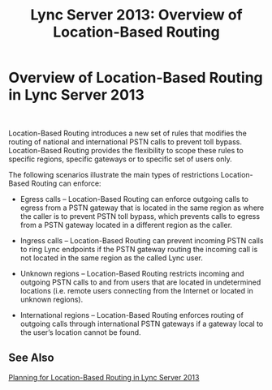 ﻿---
title: 'Lync Server 2013: Overview of Location-Based Routing'
TOCTitle: Overview of Location-Based Routing
ms:assetid: 4aa494bd-0d66-4335-b9e8-f758d44a7202
ms:mtpsurl: https://technet.microsoft.com/en-us/library/JJ994032(v=OCS.15)
ms:contentKeyID: 51803941
ms.date: 07/23/2014
mtps_version: v=OCS.15
---

# Overview of Location-Based Routing in Lync Server 2013

 


Location-Based Routing introduces a new set of rules that modifies the routing of national and international PSTN calls to prevent toll bypass. Location-Based Routing provides the flexibility to scope these rules to specific regions, specific gateways or to specific set of users only.

The following scenarios illustrate the main types of restrictions Location-Based Routing can enforce:

  - Egress calls – Location-Based Routing can enforce outgoing calls to egress from a PSTN gateway that is located in the same region as where the caller is to prevent PSTN toll bypass, which prevents calls to egress from a PSTN gateway located in a different region as the caller.

  - Ingress calls – Location-Based Routing can prevent incoming PSTN calls to ring Lync endpoints if the PSTN gateway routing the incoming call is not located in the same region as the called Lync user.

  - Unknown regions – Location-Based Routing restricts incoming and outgoing PSTN calls to and from users that are located in undetermined locations (i.e. remote users connecting from the Internet or located in unknown regions).

  - International regions – Location-Based Routing enforces routing of outgoing calls through international PSTN gateways if a gateway local to the user’s location cannot be found.

## See Also


[Planning for Location-Based Routing in Lync Server 2013](lync-server-2013-planning-for-location-based-routing.md)

